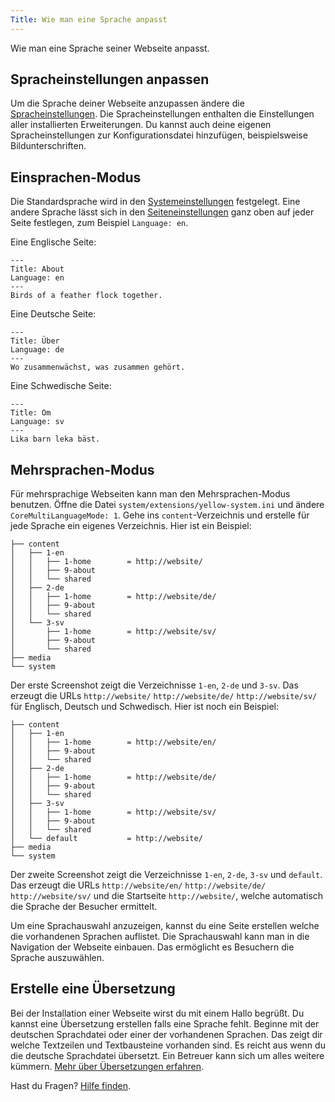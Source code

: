 ```yaml
---
Title: Wie man eine Sprache anpasst
---
```

Wie man eine Sprache seiner Webseite anpasst.

## Spracheinstellungen anpassen

Um die Sprache deiner Webseite anzupassen ändere die [Spracheinstellungen](how-to-change-the-system#spracheinstellungen). Die Spracheinstellungen enthalten die Einstellungen aller installierten Erweiterungen. Du kannst auch deine eigenen Spracheinstellungen zur Konfigurationsdatei hinzufügen, beispielsweise Bildunterschriften.

## Einsprachen-Modus

Die Standardsprache wird in den [Systemeinstellungen](how-to-change-the-system#systemeinstellungen) festgelegt. Eine andere Sprache lässt sich in den [Seiteneinstellungen](how-to-change-the-system#seiteneinstellungen) ganz oben auf jeder Seite festlegen, zum Beispiel `Language: en`. 

Eine Englische Seite:

```
---
Title: About
Language: en
---
Birds of a feather flock together.
```

Eine Deutsche Seite:

```
---
Title: Über
Language: de
---
Wo zusammenwächst, was zusammen gehört.
```

Eine Schwedische Seite:

```
---
Title: Om
Language: sv
---
Lika barn leka bäst.
```

## Mehrsprachen-Modus

Für mehrsprachige Webseiten kann man den Mehrsprachen-Modus benutzen. Öffne die Datei `system/extensions/yellow-system.ini` und ändere `CoreMultiLanguageMode: 1`. Gehe ins `content`-Verzeichnis und erstelle für jede Sprache ein eigenes Verzeichnis. Hier ist ein Beispiel:

```
├── content               
│   ├── 1-en              
│   │   ├── 1-home        = http://website/
│   │   ├── 9-about
│   │   └── shared    
│   ├── 2-de              
│   │   ├── 1-home        = http://website/de/
│   │   ├── 9-about
│   │   └── shared    
│   └── 3-sv              
│       ├── 1-home        = http://website/sv/
│       ├── 9-about
│       └── shared    
├── media                 
└── system                
```

Der erste Screenshot zeigt die Verzeichnisse `1-en`, `2-de` und `3-sv`. Das erzeugt die URLs `http://website/` `http://website/de/` `http://website/sv/` für Englisch, Deutsch und Schwedisch. Hier ist noch ein Beispiel:

```
├── content               
│   ├── 1-en              
│   │   ├── 1-home        = http://website/en/
│   │   ├── 9-about
│   │   └── shared    
│   ├── 2-de              
│   │   ├── 1-home        = http://website/de/
│   │   ├── 9-about
│   │   └── shared    
│   ├── 3-sv              
│   │   ├── 1-home        = http://website/sv/
│   │   ├── 9-about
│   │   └── shared    
│   └── default           = http://website/       
├── media                 
└── system                
```

Der zweite Screenshot zeigt die Verzeichnisse `1-en`, `2-de`, `3-sv` und `default`. Das erzeugt die URLs `http://website/en/` `http://website/de/` `http://website/sv/` und die Startseite `http://website/`, welche automatisch die Sprache der Besucher ermittelt. 

Um eine Sprachauswahl anzuzeigen, kannst du eine Seite erstellen welche die vorhandenen Sprachen auflistet. Die Sprachauswahl kann man in die Navigation der Webseite einbauen. Das ermöglicht es Besuchern die Sprache auszuwählen.

## Erstelle eine Übersetzung

Bei der Installation einer Webseite wirst du mit einem Hallo begrüßt. Du kannst eine Übersetzung erstellen falls eine Sprache fehlt. Beginne mit der deutschen Sprachdatei oder einer der vorhandenen Sprachen. Das zeigt dir welche Textzeilen und Textbausteine vorhanden sind. Es reicht aus wenn du die deutsche Sprachdatei übersetzt. Ein Betreuer kann sich um alles weitere kümmern. [Mehr über Übersetzungen erfahren](https://github.com/annaesvensson/yellow-language/tree/main/README-de.md).

Hast du Fragen? [Hilfe finden](.).
